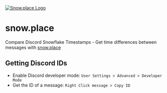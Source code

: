 <div>
    <a href="https://snow.place">
        <img src="https://raw.githubusercontent.com/smuke/snowplace/f45107a12355424c93136341a9fdb16463c3fa1c/src/assets/logo.svg" alt="Snow.place Logo"/>
    </a>
</div>

# snow.place

Compare Discord Snowflake Timestamps - Get time differences between messages with <a href="https://snow.place" target="_blank">snow.place</a>

## Getting Discord IDs

-   Enable Discord developer mode:
    `User Settings > Advanced > Developer Mode`
-   Get the ID of a message:
    `Right Click message > Copy ID`
